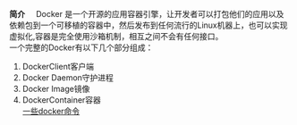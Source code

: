 **简介**
 &nbsp;&nbsp;&nbsp;&nbsp;Docker 是一个开源的应用容器引擎，让开发者可以打包他们的应用以及依赖包到一个可移植的容器中，然后发布到任何流行的Linux机器上，也可以实现虚拟化,容器是完全使用沙箱机制，相互之间不会有任何接口。<br/>
一个完整的Docker有以下几个部分组成：
 1. DockerClient客户端
 2. Docker Daemon守护进程
 3. Docker Image镜像
 4. DockerContainer容器
<br/>[一些docker命令](https://blog.csdn.net/qq_38503329/article/details/97147797)
